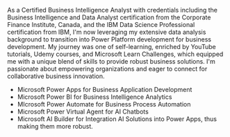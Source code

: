 As a Certified Business Intelligence Analyst with credentials including the Business Intelligence and Data Analyst certification from the Corporate Finance Institute, Canada, and the IBM Data Science Professional certification from IBM, I'm now leveraging my extensive data analysis background to transition into Power Platform development for business development. My journey was one of self-learning, enriched by YouTube tutorials, Udemy courses, and Microsoft Learn Challenges, which equipped me with a unique blend of skills to provide robust business solutions. I'm passionate about empowering organizations and eager to connect for collaborative business innovation.
- Microsoft Power Apps for Business Application Development
- Microsoft Power BI for Business Intelligence Analytics
- MIcrosoft Power Automate for Business Process Automation
- Microsoft Power Virtual Agent for AI Chatbots
- Microsoft AI Builder for Integration AI Solutions into Power Apps, thus making them more robust.
